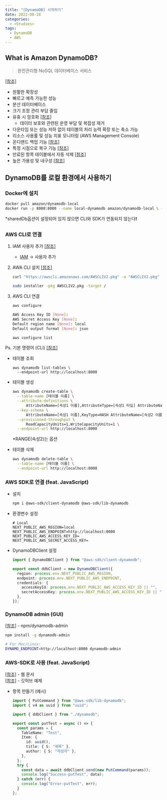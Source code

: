```yaml
---
title: "[DynamoDB] 시작하기"
date: 2022-08-28
categories:
  - <Studies>
tags:
  - DynamoDB
  - AWS
---
```


## What is Amazon DynamoDB?

> 완전관리형 NoSQL 데이터베이스 서비스

[[참조]](https://docs.aws.amazon.com/ko_kr/amazondynamodb/latest/developerguide/Introduction.html)

- 원활한 확장성
- 빠르고 예측 가능한 성능
- 분산 데이터베이스
- 크기 조정 관리 부담 줄임
- 유휴 시 암호화 [[참조]](https://docs.aws.amazon.com/ko_kr/amazondynamodb/latest/developerguide/EncryptionAtRest.html)
  - 데이터 보호와 관련된 운영 부담 및 복잡성 제거
- 다운타임 또는 성능 저하 없이 테이블의 처리 능력 확장 또는 축소 가능
- 리소스 사용률 및 성능 지표 모니터링 (AWS Management Console)
- 온디맨드 백업 기능 [[참조]](https://docs.aws.amazon.com/ko_kr/amazondynamodb/latest/developerguide/BackupRestore.html)
- 특정 시점으로 복구 기능 [[참조]](https://docs.aws.amazon.com/ko_kr/amazondynamodb/latest/developerguide/PointInTimeRecovery_Howitworks.html)
- 만료된 항목 테이블에서 자동 삭제 [[참조]](https://docs.aws.amazon.com/ko_kr/amazondynamodb/latest/developerguide/TTL.html)
- 높은 가용성 및 내구성 [[참조]](https://docs.aws.amazon.com/ko_kr/amazondynamodb/latest/developerguide/GlobalTables.html)

## DynamoDB를 로컬 환경에서 사용하기

### Docker에 설치

```bash
docker pull amazon/dynamodb-local
docker run -p 8000:8000 --name local-dynamodb amazon/dynamodb-local \ -jar DynamoDBLocal.jar -sharedDb
```

\*sharedDb옵션이 설정되어 있지 않으면 CLI와 SDK가 연동되지 않는다❗️

### AWS CLI로 연결

1. IAM 사용자 추가 [[참조]](https://docs.aws.amazon.com/ko_kr/IAM/latest/UserGuide/id_users_create.html#id_users_create_console)

   - [IAM](https://us-east-1.console.aws.amazon.com/iamv2/home#/users) -> 사용자 추가

2. AWA CLI 설치 [[참조]](https://docs.aws.amazon.com/ko_kr/cli/latest/userguide/getting-started-install.html)

   ```bash
   curl "https://awscli.amazonaws.com/AWSCLIV2.pkg" -o "AWSCLIV2.pkg"

   sudo installer -pkg AWSCLIV2.pkg -target /
   ```

3. AWS CLI 연결

   ```bash
   aws configure

   AWS Access Key ID [None]:
   AWS Secret Access Key [None]:
   Default region name [None]: local
   Default output format [None]: json
   ```

   ```bash
   aws configure list
   ```

Ps. 기본 명령어 (CLI) [[참조]](https://docs.aws.amazon.com/ko_kr/cli/latest/userguide/cli-services-dynamodb.html)

- 테이블 조회

  ```
  aws dynamodb list-tables \
    --endpoint-url http://localhost:8000
  ```

- 테이블 생성

  ```bash
  aws dynamodb create-table \
    --table-name [테이블 이름] \
    --attribute-definitions \
        AttributeName=[속성1 이름],AttributeType=[속성1 타입] AttributeName=[속성2 이름],AttributeType=[속성2 타입] \
    --key-schema \
        AttributeName=[속성1 이름],KeyType=HASH AttributeName=[속성2 이름],KeyType=RANGE \
    --provisioned-throughput \
        ReadCapacityUnits=1,WriteCapacityUnits=1 \
    --endpoint-url http://localhost:8000
  ```

  \*RANGE(속성2)는 옵션

- 테이블 삭제

  ```bash
  aws dynamodb delete-table \
    --table-name [테이블 이름] \
    --endpoint-url http://localhost:8000
  ```

### AWS SDK로 연결 (feat. JavaScript)

- 설치

  ```bash
  npm i @aws-sdk/client-dynamodb @aws-sdk/lib-dynamodb
  ```

- 환경변수 설정

  ```env
  # Local
  NEXT_PUBLIC_AWS_REGION=local
  NEXT_PUBLIC_AWS_ENDPOINT=http://localhost:8000
  NEXT_PUBLIC_AWS_ACCESS_KEY_ID=
  NEXT_PUBLIC_AWS_SECRET_ACCESS_KEY=
  ```

- DynamoDBClient 설정

  ```ts
  import { DynamoDBClient } from "@aws-sdk/client-dynamodb";

  export const ddbClient = new DynamoDBClient({
    region: process.env.NEXT_PUBLIC_AWS_REGION,
    endpoint: process.env.NEXT_PUBLIC_AWS_ENDPOINT,
    credentials: {
      accessKeyId: process.env.NEXT_PUBLIC_AWS_ACCESS_KEY_ID || "",
      secretAccessKey: process.env.NEXT_PUBLIC_AWS_ACCESS_KEY_ID || "",
    },
  });
  ```

### DynamoDB admin (GUI)

[[참조]](https://www.npmjs.com/package/dynamodb-admin) - npm/dynamodb-admin

```bash
npm install -g dynamodb-admin

# For Mac/Linux:
DYNAMO_ENDPOINT=http://localhost:8000 dynamodb-admin
```

### AWS-SDK로 사용 (feat. JavaScript)

[[참조]](https://docs.aws.amazon.com/ko_kr/amazondynamodb/latest/developerguide/GettingStarted.html) - 웹 문서  
[[참조]](https://github.com/awsdocs/aws-doc-sdk-examples/tree/main/javascriptv3/example_code/dynamodb#code-examples) - 깃허브 예제

- 항목 만들기 (예시)

  ```ts
  import { PutCommand } from "@aws-sdk/lib-dynamodb";
  import { v4 as uuid } from "uuid";

  import { ddbClient } from "./dynamodb";

  export const putTest = async () => {
    const params = {
      TableName: "Test",
      Item: {
        id: uuid(),
        title: { S: "제목" },
        author: { S: "작성자" },
      },
    };
    try {
      const data = await ddbClient.send(new PutCommand(params));
      console.log("Success-putTest", data);
    } catch (err) {
      console.log("Error-putTest", err);
    }
  };
  ```
